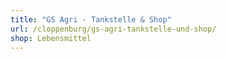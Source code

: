 ```yaml
---
title: "GS Agri - Tankstelle & Shop"
url: /cloppenburg/gs-agri-tankstelle-und-shop/
shop: Lebensmittel
---
```

